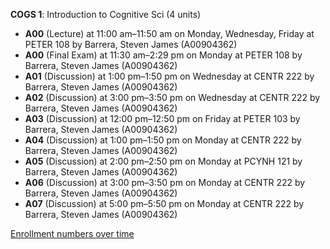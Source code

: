 **COGS 1**: Introduction to Cognitive Sci (4 units)

- **A00** (Lecture) at 11:00 am–11:50 am on Monday, Wednesday, Friday at PETER 108 by Barrera, Steven James (A00904362)
- **A00** (Final Exam) at 11:30 am–2:29 pm on Monday at PETER 108 by Barrera, Steven James (A00904362)
- **A01** (Discussion) at 1:00 pm–1:50 pm on Wednesday at CENTR 222 by Barrera, Steven James (A00904362)
- **A02** (Discussion) at 3:00 pm–3:50 pm on Wednesday at CENTR 222 by Barrera, Steven James (A00904362)
- **A03** (Discussion) at 12:00 pm–12:50 pm on Friday at PETER 103 by Barrera, Steven James (A00904362)
- **A04** (Discussion) at 1:00 pm–1:50 pm on Monday at CENTR 222 by Barrera, Steven James (A00904362)
- **A05** (Discussion) at 2:00 pm–2:50 pm on Monday at PCYNH 121 by Barrera, Steven James (A00904362)
- **A06** (Discussion) at 3:00 pm–3:50 pm on Monday at CENTR 222 by Barrera, Steven James (A00904362)
- **A07** (Discussion) at 5:00 pm–5:50 pm on Monday at CENTR 222 by Barrera, Steven James (A00904362)

[Enrollment numbers over time](./COGS1.tsv)
